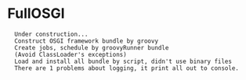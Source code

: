 FullOSGI
========
      Under construction...
      Construct OSGI framework bundle by groovy
      Create jobs, schedule by groovyRunner bundle 
      (Avoid ClassLoader's exceptions)
      Load and install all bundle by script, didn't use binary files
      There are 1 problems about logging, it print all out to console.
      

